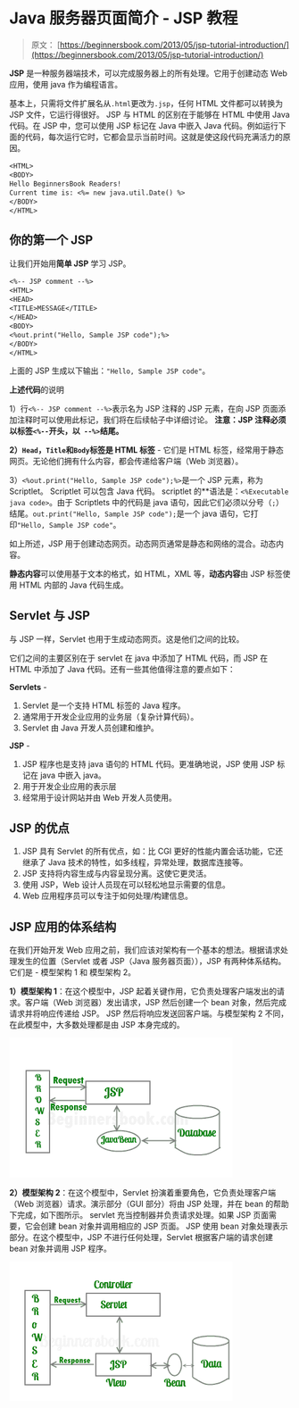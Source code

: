 # Java 服务器页面简介 - JSP 教程

> 原文： [https://beginnersbook.com/2013/05/jsp-tutorial-introduction/](https://beginnersbook.com/2013/05/jsp-tutorial-introduction/)

**JSP** 是一种服务器端技术，可以完成服务器上的所有处理。它用于创建动态 Web 应用，使用 java 作为编程语言。

基本上，只需将文件扩展名从`.html`更改为`.jsp`，任何 HTML 文件都可以转换为 JSP 文件，它运行得很好。 JSP 与 HTML 的区别在于能够在 HTML 中使用 Java 代码。在 JSP 中，您可以使用 JSP 标记在 Java 中嵌入 Java 代码。例如运行下面的代码，每次运行它时，它都会显示当前时间。这就是使这段代码充满活力的原因。

```
<HTML>
<BODY>
Hello BeginnersBook Readers! 
Current time is: <%= new java.util.Date() %>
</BODY>
</HTML>
```

## 你的第一个 JSP

让我们开始用**简单 JSP** 学习 JSP。

```
<%-- JSP comment --%>
<HTML>
<HEAD>
<TITLE>MESSAGE</TITLE>
</HEAD>
<BODY>
<%out.print("Hello, Sample JSP code");%>
</BODY>
</HTML>
```

上面的 JSP 生成以下输出：`"Hello, Sample JSP code"`。

**上述代码**的说明 

1）行`<%-- JSP comment --%>`表示名为 JSP 注释的 JSP 元素，在向 JSP 页面添加注释时可以使用此标记，我们将在后续帖子中详细讨论。
**注意：**JSP 注释必须以标签**`<%--`开头，以` --%>`结尾。**

**2）`Head`，`Title`和`Body`标签是 HTML 标签** - 它们是 HTML 标签，经常用于静态网页。无论他们拥有什么内容，都会传递给客户端（Web 浏览器）。

3）`<%out.print("Hello, Sample JSP code");%>`是一个 JSP 元素，称为 Scriptlet。 Scriptlet 可以包含 Java 代码。 scriptlet 的**语法是：`<%Executable java code>`。由于 Scriptlets 中的代码是 java 语句，因此它们必须以分号（`;`）结尾。`out.print("Hello, Sample JSP code");`是一个 java 语句，它打印`"Hello, Sample JSP code"`。

如上所述，JSP 用于创建动态网页。动态网页通常是静态和网络的混合。动态内容。

**静态内容**可以使用基于文本的格式，如 HTML，XML 等，**动态内容**由 JSP 标签使用 HTML 内部的 Java 代码生成。

## Servlet 与 JSP

与 JSP 一样，Servlet 也用于生成动态网页。这是他们之间的比较。

它们之间的主要区别在于 servlet 在 java 中添加了 HTML 代码，而 JSP 在 HTML 中添加了 Java 代码。还有一些其他值得注意的要点如下：

**Servlets** -

1.  Servlet 是一个支持 HTML 标签的 Java 程序。
2.  通常用于开发企业应用的业务层（复杂计算代码）。
3.  Servlet 由 Java 开发人员创建和维护。

**JSP** -

1.  JSP 程序也是支持 java 语句的 HTML 代码。更准确地说，JSP 使用 JSP 标记在 java 中嵌入 java。
2.  用于开发企业应用的表示层
3.  经常用于设计网站并由 Web 开发人员使用。

## JSP 的优点

1.  JSP 具有 Servlet 的所有优点，如：比 CGI 更好的性能内置会话功能，它还继承了 Java 技术的特性，如多线程，异常处理，数据库连接等。
2.  JSP 支持将内容生成与内容呈现分离。这使它更灵活。
3.  使用 JSP，Web 设计人员现在可以轻松地显示需要的信息。
4.  Web 应用程序员可以专注于如何处理/构建信息。

## JSP 应用的体系结构

在我们开始开发 Web 应用之前，我们应该对架构有一个基本的想法。根据请求处理发生的位置（Servlet 或者 JSP（Java 服务器页面）），JSP 有两种体系结构。它们是 - 模型架构 1 和 模型架构 2。


**1）模型架构 1**：在这个模型中，JSP 起着关键作用，它负责处理客户端发出的请求。客户端（Web 浏览器）发出请求，JSP 然后创建一个 bean 对象，然后完成请求并将响应传递给 JSP。 JSP 然后将响应发送回客户端。与模型架构 2 不同，在此模型中，大多数处理都是由 JSP 本身完成的。

![JSP Architecture Model 1](img/a3567344da7f269bc8b86ee8b87bdd51.jpg)

**2）模型架构 2**：在这个模型中，Servlet 扮演着重要角色，它负责处理客户端（Web 浏览器）请求。演示部分（GUI 部分）将由 JSP 处理，并在 bean 的帮助下完成，如下图所示。 servlet 充当控制器并负责请求处理。如果 JSP 页面需要，它会创建 bean 对象并调用相应的 JSP 页面。 JSP 使用 bean 对象处理表示部分。在这个模型中，JSP 不进行任何处理，Servlet 根据客户端的请求创建 bean 对象并调用 JSP 程序。

![JSP Architecture Model 2](img/20b52bd26df647be1f1860b8b346fca0.jpg)